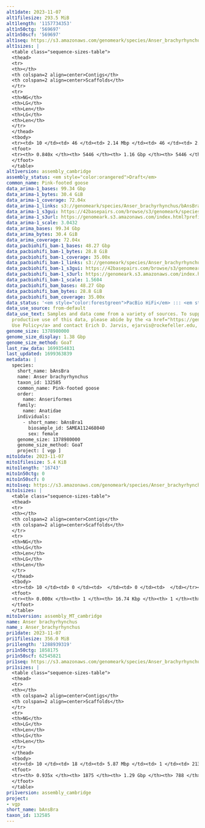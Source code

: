 ```yaml
---
alt1date: 2023-11-07
alt1filesize: 293.5 MiB
alt1length: '1157734353'
alt1n50ctg: '569697'
alt1n50scf: '569697'
alt1seq: https://s3.amazonaws.com/genomeark/species/Anser_brachyrhynchus/bAnsBra1/assembly_cambridge/bAnsBra1.alt.asm.20231107.fasta.gz
alt1sizes: |
  <table class="sequence-sizes-table">
  <thead>
  <tr>
  <th></th>
  <th colspan=2 align=center>Contigs</th>
  <th colspan=2 align=center>Scaffolds</th>
  </tr>
  <tr>
  <th>NG</th>
  <th>LG</th>
  <th>Len</th>
  <th>LG</th>
  <th>Len</th>
  </tr>
  </thead>
  <tbody>
  <tr><td> 10 </td><td> 46 </td><td> 2.14 Mbp </td><td> 46 </td><td> 2.14 Mbp </td></tr><tr><td> 20 </td><td> 125 </td><td> 1.46 Mbp </td><td> 125 </td><td> 1.46 Mbp </td></tr><tr><td> 30 </td><td> 235 </td><td> 1.11 Mbp </td><td> 235 </td><td> 1.11 Mbp </td></tr><tr><td> 40 </td><td> 380 </td><td> 0.81 Mbp </td><td> 380 </td><td> 0.81 Mbp </td></tr><tr style="background-color:#cccccc;"><td> 50 </td><td> 581 </td><td> 0.57 Mbp </td><td> 581 </td><td> 0.57 Mbp </td></tr><tr><td> 60 </td><td> 880 </td><td> 375.07 Kbp </td><td> 880 </td><td> 375.07 Kbp </td></tr><tr><td> 70 </td><td> 1398 </td><td> 190.07 Kbp </td><td> 1398 </td><td> 190.07 Kbp </td></tr><tr><td> 80 </td><td> 3068 </td><td> 35.27 Kbp </td><td> 3068 </td><td> 35.27 Kbp </td></tr><tr><td> 90 </td><td> 0 </td><td>  </td><td> 0 </td><td>  </td></tr><tr><td> 100 </td><td> 0 </td><td>  </td><td> 0 </td><td>  </td></tr></tbody>
  <tfoot>
  <tr><th> 0.840x </th><th> 5446 </th><th> 1.16 Gbp </th><th> 5446 </th><th> 1.16 Gbp </th></tr>
  </tfoot>
  </table>
alt1version: assembly_cambridge
assembly_status: <em style="color:orangered">Draft</em>
common_name: Pink-footed goose
data_arima-1_bases: 99.34 Gbp
data_arima-1_bytes: 30.4 GiB
data_arima-1_coverage: 72.04x
data_arima-1_links: s3://genomeark/species/Anser_brachyrhynchus/bAnsBra1/genomic_data/arima/<br>
data_arima-1_s3gui: https://42basepairs.com/browse/s3/genomeark/species/Anser_brachyrhynchus/bAnsBra1/genomic_data/arima/
data_arima-1_s3url: https://genomeark.s3.amazonaws.com/index.html?prefix=species/Anser_brachyrhynchus/bAnsBra1/genomic_data/arima/
data_arima-1_scale: 3.0432
data_arima_bases: 99.34 Gbp
data_arima_bytes: 30.4 GiB
data_arima_coverage: 72.04x
data_pacbiohifi_bam-1_bases: 48.27 Gbp
data_pacbiohifi_bam-1_bytes: 28.8 GiB
data_pacbiohifi_bam-1_coverage: 35.00x
data_pacbiohifi_bam-1_links: s3://genomeark/species/Anser_brachyrhynchus/bAnsBra1/genomic_data/pacbio_hifi/<br>
data_pacbiohifi_bam-1_s3gui: https://42basepairs.com/browse/s3/genomeark/species/Anser_brachyrhynchus/bAnsBra1/genomic_data/pacbio_hifi/
data_pacbiohifi_bam-1_s3url: https://genomeark.s3.amazonaws.com/index.html?prefix=species/Anser_brachyrhynchus/bAnsBra1/genomic_data/pacbio_hifi/
data_pacbiohifi_bam-1_scale: 1.5604
data_pacbiohifi_bam_bases: 48.27 Gbp
data_pacbiohifi_bam_bytes: 28.8 GiB
data_pacbiohifi_bam_coverage: 35.00x
data_status: '<em style="color:forestgreen">PacBio HiFi</em> ::: <em style="color:forestgreen">Arima</em>'
data_use_source: from-default
data_use_text: Samples and data come from a variety of sources. To support fair and
  productive use of this data, please abide by the <a href="https://genome10k.soe.ucsc.edu/data-use-policies/">Data
  Use Policy</a> and contact Erich D. Jarvis, ejarvis@rockefeller.edu, with any questions.
genome_size: 1378980000
genome_size_display: 1.38 Gbp
genome_size_method: GoaT
last_raw_data: 1699354831
last_updated: 1699363839
metadata: |
  species:
    short_name: bAnsBra
    name: Anser brachyrhynchus
    taxon_id: 132585
    common_name: Pink-footed goose
    order:
      name: Anseriformes
    family:
      name: Anatidae
    individuals:
      - short_name: bAnsBra1
        biosample_id: SAMEA112468040
        sex: female
    genome_size: 1378980000
    genome_size_method: GoaT
    project: [ vgp ]
mito1date: 2023-11-07
mito1filesize: 5.4 KiB
mito1length: '16743'
mito1n50ctg: 0
mito1n50scf: 0
mito1seq: https://s3.amazonaws.com/genomeark/species/Anser_brachyrhynchus/bAnsBra1/assembly_MT_cambridge/bAnsBra1.MT.20231107.fasta.gz
mito1sizes: |
  <table class="sequence-sizes-table">
  <thead>
  <tr>
  <th></th>
  <th colspan=2 align=center>Contigs</th>
  <th colspan=2 align=center>Scaffolds</th>
  </tr>
  <tr>
  <th>NG</th>
  <th>LG</th>
  <th>Len</th>
  <th>LG</th>
  <th>Len</th>
  </tr>
  </thead>
  <tbody>
  <tr><td> 10 </td><td> 0 </td><td>  </td><td> 0 </td><td>  </td></tr><tr><td> 20 </td><td> 0 </td><td>  </td><td> 0 </td><td>  </td></tr><tr><td> 30 </td><td> 0 </td><td>  </td><td> 0 </td><td>  </td></tr><tr><td> 40 </td><td> 0 </td><td>  </td><td> 0 </td><td>  </td></tr><tr style="background-color:#cccccc;"><td> 50 </td><td> 0 </td><td style="background-color:#ff8888;">  </td><td> 0 </td><td style="background-color:#ff8888;">  </td></tr><tr><td> 60 </td><td> 0 </td><td>  </td><td> 0 </td><td>  </td></tr><tr><td> 70 </td><td> 0 </td><td>  </td><td> 0 </td><td>  </td></tr><tr><td> 80 </td><td> 0 </td><td>  </td><td> 0 </td><td>  </td></tr><tr><td> 90 </td><td> 0 </td><td>  </td><td> 0 </td><td>  </td></tr><tr><td> 100 </td><td> 0 </td><td>  </td><td> 0 </td><td>  </td></tr></tbody>
  <tfoot>
  <tr><th> 0.000x </th><th> 1 </th><th> 16.74 Kbp </th><th> 1 </th><th> 16.74 Kbp </th></tr>
  </tfoot>
  </table>
mito1version: assembly_MT_cambridge
name: Anser brachyrhynchus
name_: Anser_brachyrhynchus
pri1date: 2023-11-07
pri1filesize: 356.0 MiB
pri1length: '1288939319'
pri1n50ctg: 1858175
pri1n50scf: 62545821
pri1seq: https://s3.amazonaws.com/genomeark/species/Anser_brachyrhynchus/bAnsBra1/assembly_cambridge/bAnsBra1.pri.asm.20231107.fasta.gz
pri1sizes: |
  <table class="sequence-sizes-table">
  <thead>
  <tr>
  <th></th>
  <th colspan=2 align=center>Contigs</th>
  <th colspan=2 align=center>Scaffolds</th>
  </tr>
  <tr>
  <th>NG</th>
  <th>LG</th>
  <th>Len</th>
  <th>LG</th>
  <th>Len</th>
  </tr>
  </thead>
  <tbody>
  <tr><td> 10 </td><td> 18 </td><td> 5.87 Mbp </td><td> 1 </td><td> 213.09 Mbp </td></tr><tr><td> 20 </td><td> 47 </td><td> 4.16 Mbp </td><td> 2 </td><td> 161.66 Mbp </td></tr><tr><td> 30 </td><td> 85 </td><td> 3.17 Mbp </td><td> 3 </td><td> 124.28 Mbp </td></tr><tr><td> 40 </td><td> 136 </td><td> 2.38 Mbp </td><td> 4 </td><td> 82.52 Mbp </td></tr><tr style="background-color:#cccccc;"><td> 50 </td><td> 201 </td><td style="background-color:#88ff88;"> 1.86 Mbp </td><td> 6 </td><td style="background-color:#88ff88;"> 62.55 Mbp </td></tr><tr><td> 60 </td><td> 290 </td><td> 1.31 Mbp </td><td> 10 </td><td> 27.28 Mbp </td></tr><tr><td> 70 </td><td> 417 </td><td> 0.88 Mbp </td><td> 16 </td><td> 18.23 Mbp </td></tr><tr><td> 80 </td><td> 621 </td><td> 0.51 Mbp </td><td> 27 </td><td> 7.60 Mbp </td></tr><tr><td> 90 </td><td> 1085 </td><td> 151.95 Kbp </td><td> 179 </td><td> 278.00 Kbp </td></tr><tr><td> 100 </td><td> 0 </td><td>  </td><td> 0 </td><td>  </td></tr></tbody>
  <tfoot>
  <tr><th> 0.935x </th><th> 1875 </th><th> 1.29 Gbp </th><th> 788 </th><th> 1.29 Gbp </th></tr>
  </tfoot>
  </table>
pri1version: assembly_cambridge
project:
- vgp
short_name: bAnsBra
taxon_id: 132585
---
```

